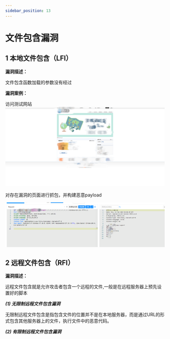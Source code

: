 ```yaml
---
sidebar_position: 13
---
```

# 文件包含漏洞

## 1 本地文件包含（LFI）

**漏洞描述：**

文件包含函数加载的参数没有经过

**漏洞案例：**

访问测试网站
![](/img/products/yakit/FileContains-1.png)

对存在漏洞的页面进行抓包，并构建恶意payload

![](/img/products/yakit/FileContains-2.png)

## 2 远程文件包含（RFI）

**漏洞描述：**

远程文件包含就是允许攻击者包含一个远程的文件,一般是在远程服务器上预先设置好的脚本

***(1) 无限制远程文件包含漏洞***

无限制远程文件包含是指包含文件的位置并不是在本地服务器，而是通过URL的形式包含其他服务器上的文件，执行文件中的恶意代码。

***(2) 有限制远程文件包含漏洞***

